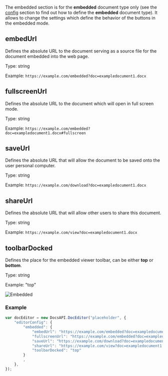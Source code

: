 The embedded section is for the **embedded** document type only (see the [config](../../index.md#type) section to find out how to define the **embedded** document type). It allows to change the settings which define the behavior of the buttons in the embedded mode.

## embedUrl

Defines the absolute URL to the document serving as a source file for the document embedded into the web page.

Type: string

Example: `https://example.com/embedded?doc=exampledocument1.docx`


## fullscreenUrl

Defines the absolute URL to the document which will open in full screen mode.

Type: string

Example: `https://example.com/embedded?doc=exampledocument1.docx#fullscreen`


## saveUrl

Defines the absolute URL that will allow the document to be saved onto the user personal computer.

Type: string

Example: `https://example.com/download?doc=exampledocument1.docx`


## shareUrl

Defines the absolute URL that will allow other users to share this document.

Type: string

Example: `https://example.com/view?doc=exampledocument1.docx`


## toolbarDocked

Defines the place for the embedded viewer toolbar, can be either **top** or **bottom**.

Type: string

Example: "top"

![Embedded](/assets/images/editor/embedded.png)


### Example

``` javascript
var docEditor = new DocsAPI.DocEditor("placeholder", {
    "editorConfig": {
        "embedded": {
            "embedUrl": "https://example.com/embedded?doc=exampledocument1.docx",
            "fullscreenUrl": "https://example.com/embedded?doc=exampledocument1.docx#fullscreen",
            "saveUrl": "https://example.com/download?doc=exampledocument1.docx",
            "shareUrl": "https://example.com/view?doc=exampledocument1.docx",
            "toolbarDocked": "top"
        }
        ,
    },
});
```
